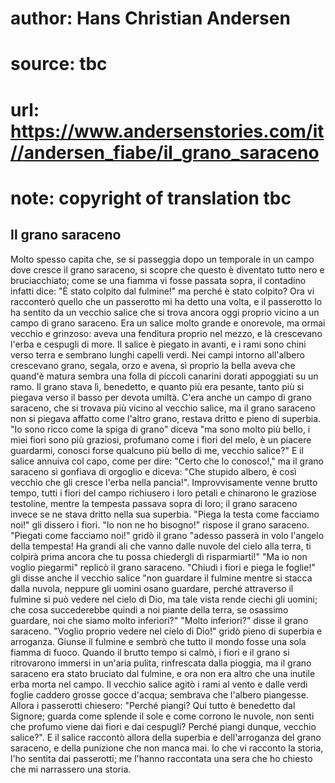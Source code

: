 # author: Hans Christian Andersen
# source: tbc
# url: https://www.andersenstories.com/it//andersen_fiabe/il_grano_saraceno
# note: copyright of translation tbc

## Il grano saraceno 

Molto spesso capita che, se si passeggia dopo un temporale in un campo
dove cresce il grano saraceno, si scopre che questo è diventato tutto
nero e bruciacchiato; come se una fiamma vi fosse passata sopra, il
contadino infatti dice: "È stato colpito dal fulmine!" ma perché è
stato colpito? Ora vi racconterò quello che un passerotto mi ha detto
una volta, e il passerotto lo ha sentito da un vecchio salice che si
trova ancora oggi proprio vicino a un campo di grano saraceno.
Era un salice molto grande e onorevole, ma ormai vecchio e grinzoso:
aveva una fenditura proprio nel mezzo, e là crescevano l'erba e
cespugli di more. Il salice è piegato in avanti, e i rami sono chini
verso terra e sembrano lunghi capelli verdi.
Nei campi intorno all'albero crescevano grano, segala, orzo e avena, sì
proprio la bella aveva che quand'è matura sembra una folla di piccoli
canarini dorati appoggiati su un ramo. Il grano stava lì, benedetto, e
quanto più era pesante, tanto più si piegava verso il basso per devota
umiltà.
C'era anche un campo di grano saraceno, che si trovava più vicino al
vecchio salice, ma il grano saraceno non si piegava affatto come
l'altro grano, restava dritto e pieno di superbia.
"Io sono ricco come la spiga di grano" diceva "ma sono molto più
bello, i miei fiori sono più graziosi, profumano come i fiori del melo,
è un piacere guardarmi, conosci forse qualcuno più bello di me, vecchio
salice?"
E il salice annuiva col capo, come per dire: "Certo che lo conosco!,"
ma il grano saraceno si gonfiava di orgoglio e diceva: "Che stupido
albero, è così vecchio che gli cresce l'erba nella pancia!".
Improvvisamente venne brutto tempo, tutti i fiori del campo richiusero i
loro petali e chinarono le graziose testoline, mentre la tempesta
passava sopra di loro; il grano saraceno invece se ne stava dritto nella
sua superbia.
"Piega la testa come facciamo noi!" gli dissero i fiori.
"Io non ne ho bisogno!" rispose il grano saraceno.
"Piegati come facciamo noi!" gridò il grano "adesso passerà in volo
l'angelo della tempesta! Ha grandi ali che vanno dalle nuvole del cielo
alla terra, ti colpirà prima ancora che tu possa chiedergli di
risparmiarti!"
"Ma io non voglio piegarmi" replicò il grano saraceno.
"Chiudi i fiori e piega le foglie!" gli disse anche il vecchio salice
"non guardare il fulmine mentre si stacca dalla nuvola, neppure gli
uomini osano guardare, perché attraverso il fulmine si può vedere nel
cielo di Dio, ma tale vista rende ciechi gli uomini; che cosa
succederebbe quindi a noi piante della terra, se osassimo guardare, noi
che siamo molto inferiori?"
"Molto inferiori?" disse il grano saraceno. "Voglio proprio vedere
nel cielo di Dio!" gridò pieno di superbia e arroganza.
Giunse il fulmine e sembrò che tutto il mondo fosse una sola fiamma di
fuoco.
Quando il brutto tempo si calmò, i fiori e il grano si ritrovarono
immersi in un'aria pulita, rinfrescata dalla pioggia, ma il grano
saraceno era stato bruciato dal fulmine, e ora non era altro che una
inutile erba morta nel campo.
Il vecchio salice agitò i rami al vento e dalle verdi foglie caddero
grosse gocce d'acqua; sembrava che l'albero piangesse.
Allora i passerotti chiesero: "Perché piangi? Qui tutto è benedetto dal
Signore; guarda come splende il sole e come corrono le nuvole, non senti
che profumo viene dai fiori e dai cespugli? Perché piangi dunque,
vecchio salice?".
E il salice raccontò allora della superbia e dell'arroganza del grano
saraceno, e della punizione che non manca mai. Io che vi racconto la
storia, l'ho sentita dai passerotti; me l'hanno raccontata una sera
che ho chiesto che mi narrassero una storia.
